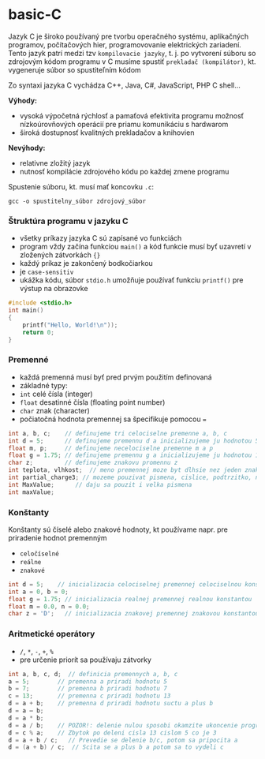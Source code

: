 # basic-C
Jazyk C je široko používaný pre tvorbu operačného systému, aplikačných programov, počítačových hier, programovovanie elektrických zariadení.
Tento jazyk patrí medzi tzv `kompilovacie jazyky`, t. j. po vytvorení súboru so zdrojovým kódom programu v C musíme spustiť `prekladač (kompilátor)`, kt. vygeneruje súbor so spustiteľním kódom

Zo syntaxi jazyka C vychádza C++, Java, C#, JavaScript, PHP C shell...

**Výhody:**
- vysoká výpočetná rýchlosť a pamaťová efektivita programu
možnosť nízkoúrovňových operácií pre priamu komunikáciu s hardwarom
- široká dostupnosť kvalitných prekladačov a knihovien

**Nevýhody:** 
- relativne zložitý jazyk
- nutnosť kompilácie zdrojového kódu po každej zmene programu

Spustenie súboru, kt. musí mať koncovku `.c`:
```
gcc -o spustitelny_súbor zdrojový_súbor
```

### Štruktúra programu v jazyku C
- všetky príkazy jazyka C sú zapísané vo funkciách
- program vždy začína funkciou `main()` a kód funkcie musí byť uzavretí v zložených zátvorkách `{}`
- každý príkaz je zakončený bodkočiarkou
- je `case-sensitiv`
- ukážka kódu, súbor `stdio.h` umožňuje používať funkciu `printf()` pre výstup na obrazovke

```c
#include <stdio.h>
int main()
{
    printf("Hello, World!\n"));
    return 0;
}
```

### Premenné
- každá premenná musí byť pred prvým použitím definovaná
- základné typy:
 - `int` celé čísla (integer)
 - `float` desatinné čísla (floating point number)
 - `char` znak (character)
- počiatočná hodnota premennej sa špecifikuje pomocou `=`

```c
int a, b, c;    // definujeme tri celociselne premenne a, b, c 
int d = 5;      // definujeme premennu d a inicializujeme ju hodnotou 5
float m, p;     // definujeme necelociselne premenne m a p
float g = 1.75; // definujeme premennu g a inicializujeme ju hodnotou 1.75
char z;         // definujeme znakovu promennu z
int teplota, vlhkost;  // meno premennej moze byt dlhsie nez jeden znak
int partial_charge3; // mozeme pouzivat pismena, cislice, podtrzitko, nie vsak medzeru
int MaxValue;      // daju sa pouzit i velka pismena
int maxValue;
```

### Konštanty
Konštanty sú číselé alebo znakové hodnoty, kt používame napr. pre priradenie hodnot premenným
- `celočíselné`
- `reálne`
- `znakové`

```c
int d = 5;    // inicializacia celociselnej premennej celociselnou konstantou
int a = 0, b = 0;  
float g = 1.75; // inicializacia realnej premennej realnou konstantou
float m = 0.0, n = 0.0;
char z = 'D';   // inicializacia znakovej premennej znakovou konstantou
```

### Aritmetické operátory
- `/`, `*`, `-`, `+`, `%`
- pre určenie priorít sa používaju zátvorky

```c
int a, b, c, d;  // definicia premennych a, b, c
a = 5;        // premenna a priradi hodnotu 5
b = 7;        // premenna b priradi hodnotu 7
c = 13;       // premenna c priradi hodnotu 13
d = a + b;    // premenna d priradi hodnotu suctu a plus b
d = a – b;
d = a * b;
d = a / b;    // POZOR!: delenie nulou sposobi okamzite ukoncenie programu
d = c % a;    // Zbytok po deleni cisla 13 cislom 5 co je 3
d = a + b / c;   // Prevedie se delenie b/c, potom sa pripocita a
d = (a + b) / c;  // Scita se a plus b a potom sa to vydeli c
```